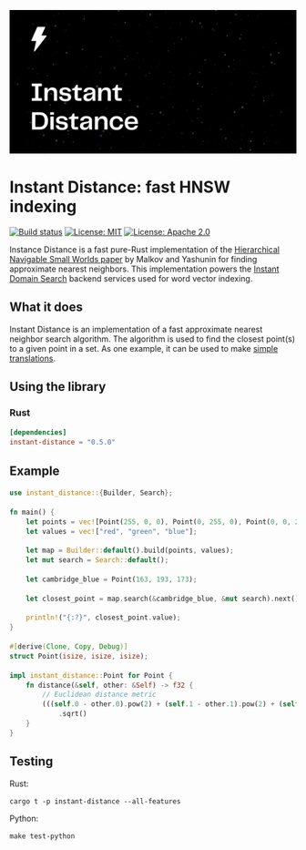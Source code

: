 ![Cover logo](./cover.svg)

# Instant Distance: fast HNSW indexing

[![Build status](https://github.com/InstantDomain/instant-distance/workflows/CI/badge.svg)](https://github.com/InstantDomain/instant-distance/actions?query=workflow%3ACI)
[![License: MIT](https://img.shields.io/badge/License-MIT-blue.svg)](LICENSE-MIT)
[![License: Apache 2.0](https://img.shields.io/badge/License-Apache%202.0-blue.svg)](LICENSE-APACHE)

Instance Distance is a fast pure-Rust implementation of the [Hierarchical
Navigable Small Worlds paper][paper] by Malkov and Yashunin for finding
approximate nearest neighbors. This implementation powers the
[Instant Domain Search][domains] backend services used for word vector indexing.

## What it does

Instant Distance is an implementation of a fast approximate nearest neighbor
search algorithm. The algorithm is used to find the closest point(s) to a given
point in a set. As one example, it can be used to make [simple translations][translations].

## Using the library

### Rust

```toml
[dependencies]
instant-distance = "0.5.0"
```

## Example

```rust
use instant_distance::{Builder, Search};

fn main() {
    let points = vec![Point(255, 0, 0), Point(0, 255, 0), Point(0, 0, 255)];
    let values = vec!["red", "green", "blue"];

    let map = Builder::default().build(points, values);
    let mut search = Search::default();

    let cambridge_blue = Point(163, 193, 173);

    let closest_point = map.search(&cambridge_blue, &mut search).next().unwrap();

    println!("{:?}", closest_point.value);
}

#[derive(Clone, Copy, Debug)]
struct Point(isize, isize, isize);

impl instant_distance::Point for Point {
    fn distance(&self, other: &Self) -> f32 {
        // Euclidean distance metric
        (((self.0 - other.0).pow(2) + (self.1 - other.1).pow(2) + (self.2 - other.2).pow(2)) as f32)
            .sqrt()
    }
}
```

## Testing

Rust:

```
cargo t -p instant-distance --all-features
```

Python:

```
make test-python
```

[paper]: https://arxiv.org/abs/1603.09320
[domains]: https://instantdomains.com/search
[translations]: https://instantdomains.com/engineering/how-to-use-fasttext-for-instant-translations
